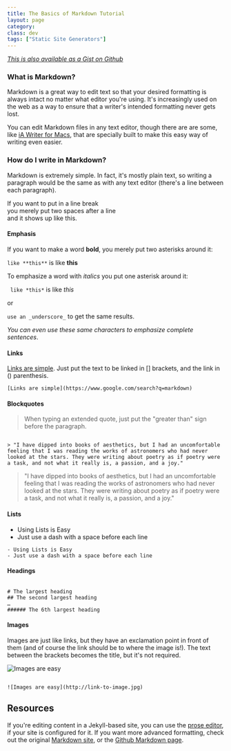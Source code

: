 ```yaml
---
title: The Basics of Markdown Tutorial
layout: page
category:
class: dev
tags: ["Static Site Generators"]
---
```


[_This is also available as a Gist on Github_](https://gist.github.com/budparr/9257428)

### What is Markdown?
Markdown is a great way to edit text so that your desired formatting is always intact no matter what editor you're using. It's increasingly used on the web as a way to ensure that a writer's intended formatting never gets lost.

You can edit Markdown files in any text editor, though there are are some, like [iA Writer for Macs](http://www.iawriter.com/mac/), that are specially built to make this easy way of writing even easier. 

### How do I write in Markdown?

Markdown is extremely simple. In fact, it's mostly plain text, so writing a paragraph would be the same as with any text editor (there's a line between each paragraph).

If you want to put in a line break  
you merely put two spaces after a line  
and it shows up like this.

#### Emphasis

If you want to make a word **bold**, you merely put two asterisks around it:  

``` like **this** ``` is  like **this** 

To emphasize a word with *italics* you put one asterisk around it:  

``` like *this*``` is  like *this* 

or

``` use an _underscore_ ``` to get the same results. 

_You can even use these same characters to emphasize complete sentences_.



#### Links

[Links are simple](https://www.google.com/search?q=markdown). Just put the text to be linked in [] brackets, and the link in () parenthesis.

``` [Links are simple](https://www.google.com/search?q=markdown) ```



#### Blockquotes

> When typing an extended quote, just put the "greater than" sign before the paragraph.

~~~ 

> "I have dipped into books of aesthetics, but I had an uncomfortable feeling that I was reading the works of astronomers who had never looked at the stars. They were writing about poetry as if poetry were a task, and not what it really is, a passion, and a joy."

~~~

> "I have dipped into books of aesthetics, but I had an uncomfortable feeling that I was reading the works of astronomers who had never looked at the stars. They were writing about poetry as if poetry were a task, and not what it really is, a passion, and a joy."

#### Lists

- Using Lists is Easy
- Just use a dash with a space before each line

~~~ 
- Using Lists is Easy 
- Just use a dash with a space before each line
~~~


#### Headings

~~~

# The largest heading  
## The second largest heading  
…
###### The 6th largest heading

~~~

#### Images

Images are just like links, but they have an exclamation point in front of them (and of course the link should be to where the image is!). The text between the brackets becomes the title, but it's not required.

![Images are easy](https://c1.staticflickr.com/3/2835/12680465824_c959772b64_t.jpg)

~~~

![Images are easy](http://link-to-image.jpg)

~~~



## Resources

If you're editing content in a Jekyll-based site, you can use the [prose editor](http://prose.io/), if your site is configured for it. If you want more advanced formatting, check out the original [Markdown site](http://daringfireball.net/projects/markdown/), or the [Github Markdown page](http://guides.github.com/overviews/mastering-markdown/).